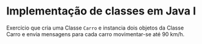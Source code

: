 # Implementação de classes em Java I

Exercício que cria uma Classe `Carro` e instancia dois objetos da Classe Carro e envia mensagens para cada carro movimentar-se até 90 km/h.
